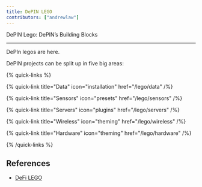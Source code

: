 ```yaml
---
title: DePIN LEGO
contributors: ["andrewlaw"]
---
```


DePIN Lego: DePIN’s Building Blocks

---

DePIn legos are here. 

DePIN projects can be split up in five big areas:

{% quick-links %}

{% quick-link title="Data" icon="installation" href="/lego/data" /%}

{% quick-link title="Sensors" icon="presets" href="/lego/sensors" /%}

{% quick-link title="Servers" icon="plugins" href="/lego/servers" /%}

{% quick-link title="Wireless" icon="theming" href="/lego/wireless" /%}

{% quick-link title="Hardware" icon="theming" href="/lego/hardware" /%}

{% /quick-links %}

## References

- [DeFi LEGO](https://phemex.com/academy/defi-composability-money-lego)
